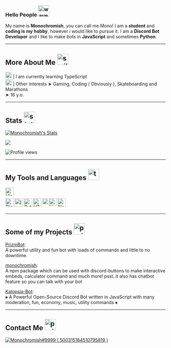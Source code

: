 ### Hello People <img src= "https://cdn.discordapp.com/emojis/711935212363448413.gif" alt='wave' width="35px">

My name is **Monochromish**, you can call me Mono! I am a **student** and **coding is my hobby**, however i would like to pursue it. I am a **Discord Bot Developer** and I like to make bots in **JavaScript** and sometimes **Python**.

---

## More About Me <img src= "https://cdn.discordapp.com/emojis/865334941150871592.png" alt='smile' width="35px">
<img src= "https://cdn.discordapp.com/emojis/813907670176104478.png" alt='typescript' width="20px"> | I am currently learning TypeScript<br />
<img src= "https://cdn.discordapp.com/emojis/777960963444965376.gif" alt='running' width="20px"> | Other interests ➤ Gaming, Coding ( Obviously ), Skateboarding and Marathons<br />
➤ 16 y.o.

---

## Stats <img src= "https://cdn.discordapp.com/emojis/575371695746187314.png" alt='stats' width="35px">

[![Monochromish's Stats](https://github-readme-stats.vercel.app/api?username=Monochromish&show_icons=true&theme=dracula)](https://github.com/Monochromish/github-readme-stats)

<img align="center" src="https://github-readme-stats.vercel.app/api/top-langs/?username=Monochromish&theme=dracula" />

![Profile views](https://gpvc.arturio.dev/Monochromish)

---

## My Tools and Languages <img src= "https://cdn.discordapp.com/emojis/788502319645720636.gif" alt='typing' width="35px">

<div>
<img align="left" alt="Visual Studio Code Insider" width="26px" src="https://upload.wikimedia.org/wikipedia/commons/thumb/4/4b/Visual_Studio_Code_Insiders_1.36_icon.svg/1200px-Visual_Studio_Code_Insiders_1.36_icon.svg.png" /><br />
<br />
<img align="left" alt="Discord.js" width="26px" src="https://cdn.discordapp.com/emojis/851461195554619442.png?v=1.png" />
<img align="left" alt="js" width="26px" src="https://i.imgur.com/3u1wzwE.png"/> 
<img align="left" alt="Python" width="26px" src="https://i.imgur.com/ml09ccU.png"/>
<img align="left" alt="HTML" width="26px" src="https://imgur.com/v4EalJA.png"/>
<img align="left" alt="CSS" width="18px" src="https://upload.wikimedia.org/wikipedia/commons/thumb/d/d5/CSS3_logo_and_wordmark.svg/1200px-CSS3_logo_and_wordmark.svg.png"/>
<img align="left" alt="Vue.js" width="24px" src="https://upload.wikimedia.org/wikipedia/commons/thumb/9/95/Vue.js_Logo_2.svg/2367px-Vue.js_Logo_2.svg.png"/>
<img align="left" alt="Node.js" width="26px" src="https://i.imgur.com/tYLFZBh.png"/> <br><br>
</div>

---

## Some of my Projects <img src= "https://cdn.discordapp.com/emojis/632707393565753345.png" alt='project' width="35px">

[PrizmBot](http://prizmbot.tk):<br />
A powerful utility and fun bot with loads of commands and little to no downtime.

[monochromish](https://www.npmjs.com/package/monochromish):<br />
A npm package which can be used with discord-buttons to make interactive embeds, calculator command and much more! psst..it also has chatbot feature so you can talk with your bot

[Kalopsia-Bot](https://github.com/Monochromish/Kalopsia-Bot):<br />
♠️ A Powerful Open-Source Discord Bot written in JavaScript with many moderation, fun, economy, music, utility commands ♠️

---

## Contact Me <img src= "https://cdn.discordapp.com/emojis/884546568634630184.png" alt='project' width="35px">

<a href="https://discord.com/users/500315184510795819">
<img src="https://discord.c99.nl/widget/theme-1/500315184510795819.png" alt="Monochromish#9999 ( 500315184510795819 )"/>
</a>
